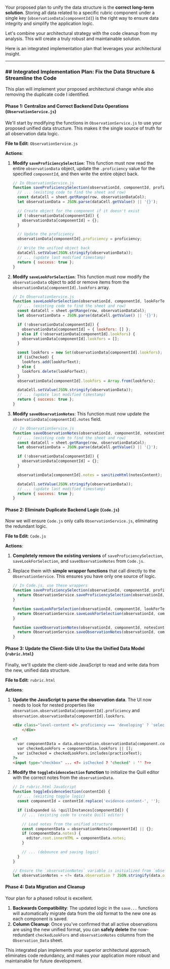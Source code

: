 Your proposed plan to unify the data structure is the **correct long-term solution**. Storing all data related to a specific rubric component under a single key (`observationData[componentId]`) is the right way to ensure data integrity and simplify the application logic.

Let's combine your architectural strategy with the code cleanup from my analysis. This will create a truly robust and maintainable solution.

Here is an integrated implementation plan that leverages your architectural insight.

-----

### \#\# Integrated Implementation Plan: Fix the Data Structure & Streamline the Code

This plan will implement your proposed architectural change while also removing the duplicate code I identified.

#### **Phase 1: Centralize and Correct Backend Data Operations (`ObservationService.js`)**

We'll start by modifying the functions in `ObservationService.js` to use your proposed unified data structure. This makes it the single source of truth for all observation data logic.

**File to Edit**: `ObservationService.js`

**Actions**:

1.  **Modify `saveProficiencySelection`**: This function must now read the entire `observationData` object, update the `.proficiency` value for the specified `componentId`, and then write the entire object back.

    ```javascript
    // In ObservationService.js
    function saveProficiencySelection(observationId, componentId, proficiency) {
      // ... (existing code to find the sheet and row)
      const dataCell = sheet.getRange(row, observationDataCol);
      let observationData = JSON.parse(dataCell.getValue() || '{}');

      // Create object for the component if it doesn't exist
      if (!observationData[componentId]) {
        observationData[componentId] = {};
      }

      // Update the proficiency
      observationData[componentId].proficiency = proficiency;

      // Write the unified object back
      dataCell.setValue(JSON.stringify(observationData));
      // ... (update last modified timestamp)
      return { success: true };
    }
    ```

2.  **Modify `saveLookForSelection`**: This function must now modify the `observationData` object to add or remove items from the `observationData[componentId].lookfors` array.

    ```javascript
    // In ObservationService.js
    function saveLookForSelection(observationId, componentId, lookForText, isChecked) {
      // ... (existing code to find the sheet and row)
      const dataCell = sheet.getRange(row, observationDataCol);
      let observationData = JSON.parse(dataCell.getValue() || '{}');

      if (!observationData[componentId]) {
        observationData[componentId] = { lookfors: [] };
      } else if (!observationData[componentId].lookfors) {
        observationData[componentId].lookfors = [];
      }

      const lookfors = new Set(observationData[componentId].lookfors);
      if (isChecked) {
        lookfors.add(lookForText);
      } else {
        lookfors.delete(lookForText);
      }
      observationData[componentId].lookfors = Array.from(lookfors);

      dataCell.setValue(JSON.stringify(observationData));
      // ... (update last modified timestamp)
      return { success: true };
    }
    ```

3.  **Modify `saveObservationNotes`**: This function must now update the `observationData[componentId].notes` field.

    ```javascript
    // In ObservationService.js
    function saveObservationNotes(observationId, componentId, notesContent) {
      // ... (existing code to find the sheet and row)
      const dataCell = sheet.getRange(row, observationDataCol);
      let observationData = JSON.parse(dataCell.getValue() || '{}');

      if (!observationData[componentId]) {
        observationData[componentId] = {};
      }

      observationData[componentId].notes = sanitizeHtml(notesContent); // Always sanitize

      dataCell.setValue(JSON.stringify(observationData));
      // ... (update last modified timestamp)
      return { success: true };
    }
    ```

#### **Phase 2: Eliminate Duplicate Backend Logic (`Code.js`)**

Now we will ensure `Code.js` only calls `ObservationService.js`, eliminating the redundant logic.

**File to Edit**: `Code.js`

**Actions**:

1.  **Completely remove the existing versions** of `saveProficiencySelection`, `saveLookForSelection`, and `saveObservationNotes` from `Code.js`.

2.  Replace them with **simple wrapper functions** that call directly to the `ObservationService`. This ensures you have only one source of logic.

    ```javascript
    // In Code.js, use these wrappers
    function saveProficiencySelection(observationId, componentId, proficiency) {
      return ObservationService.saveProficiencySelection(observationId, componentId, proficiency);
    }

    function saveLookForSelection(observationId, componentId, lookForText, isChecked) {
      return ObservationService.saveLookForSelection(observationId, componentId, lookForText, isChecked);
    }

    function saveObservationNotes(observationId, componentId, notesContent) {
      return ObservationService.saveObservationNotes(observationId, componentId, notesContent);
    }
    ```

#### **Phase 3: Update the Client-Side UI to Use the Unified Data Model (`rubric.html`)**

Finally, we'll update the client-side JavaScript to read and write data from the new, unified data structure.

**File to Edit**: `rubric.html`

**Actions**:

1.  **Update the JavaScript to parse the observation data**. The UI now needs to look for nested properties like `observation.observationData[componentId].proficiency` and `observation.observationData[componentId].lookfors`.

    ```html
    <div class="level-content <?= proficiency === 'developing' ? 'selected' : '' ?>">
        </div>

    <?
      var componentData = data.observation.observationData[component.componentId] || {};
      var checkedLookFors = componentData.lookfors || [];
      var isChecked = checkedLookFors.includes(practiceText);
    ?>
    <input type="checkbox" ... <?= isChecked ? 'checked' : '' ?>>
    ```

2.  **Modify the `toggleEvidenceSection` function** to initialize the Quill editor with the correct notes from the `observationData`.

    ```javascript
    // In rubric.html JavaScript
    function toggleEvidenceSection(contentId) {
      // ... (existing toggle logic)
      const componentId = contentId.replace('evidence-content-', '');

      if (isExpanded && !quillInstances[componentId]) {
        // ... (existing code to create Quill editor)

        // Load notes from the unified structure
        const componentData = observationNotes[componentId] || {};
        if (componentData.notes) {
          editor.root.innerHTML = componentData.notes;
        }

        // ... (debounce and saving logic)
      }
    }

    // Ensure the `observationNotes` variable is initialized from `observationData`
    let observationNotes = <?= data.observation ? JSON.stringify(data.observation.observationData || {}) : '{}' ?>;
    ```

#### **Phase 4: Data Migration and Cleanup**

Your plan for a phased rollout is excellent.

1.  **Backwards Compatibility**: The updated logic in the `save...` functions will automatically migrate data from the old format to the new one as each component is saved.
2.  **Column Cleanup**: Once you've confirmed that all active observations are using the new unified format, you can **safely delete** the now-redundant `checkedLookFors` and `observationNotes` columns from the `Observation_Data` sheet.

This integrated plan implements your superior architectural approach, eliminates code redundancy, and makes your application more robust and maintainable for future development.